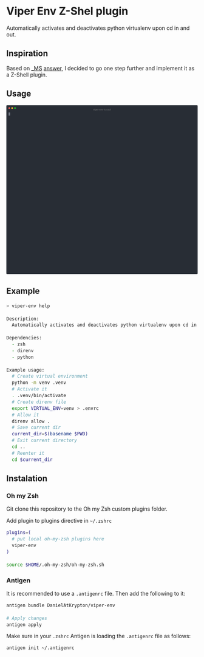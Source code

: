 # Viper Env Z-Shel plugin

Automatically activates and deactivates python virtualenv upon cd in and out.

## Inspiration

Based on [_MS](https://stackoverflow.com/users/8694152/ms) [answer](https://stackoverflow.com/a/50830617/11685534), I decided to go one step further and implement it as a Z-Shell plugin.

## Usage
<!-- [![asciicast](https://asciinema.org/a/4iMwcKfBS1dc1EgI1FihrDVxT.svg)](https://asciinema.org/a/4iMwcKfBS1dc1EgI1FihrDVxT) -->

![Alt text](./make_animation/assets/final.svg)

## Example
```zsh
> viper-env help

Description:
  Automatically activates and deactivates python virtualenv upon cd in and out.

Dependencies:
  - zsh
  - direnv
  - python

Example usage:
  # Create virtual environment
  python -m venv .venv
  # Activate it
  . .venv/bin/activate
  # Create direnv file
  export VIRTUAL_ENV=venv > .envrc
  # Allow it
  direnv allow .
  # Save current dir
  current_dir=$(basename $PWD)
  # Exit current directory
  cd ..
  # Reenter it
  cd $current_dir
```

## Instalation

### Oh my Zsh

Git clone this repository to the Oh my Zsh custom plugins folder.

Add plugin to plugins directive in `~/.zshrc`
```zsh
plugins=(
  # put local oh-my-zsh plugins here
  viper-env
)

source $HOME/.oh-my-zsh/oh-my-zsh.sh
``` 

### Antigen
It is recommended to use a `.antigenrc` file. Then add the following to it:

```zsh
antigen bundle DanielAtKrypton/viper-env

# Apply changes
antigen apply
```

Make sure in your `.zshrc` Antigen is loading the `.antigenrc` file as follows:
```zsh
antigen init ~/.antigenrc
```